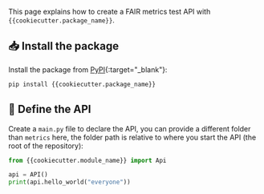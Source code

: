 This page explains how to create a FAIR metrics test API with `{{cookiecutter.package_name}}`.

## 📥 Install the package

Install the package from [PyPI](https://pypi.org/project/{{cookiecutter.package_name}}/){:target="_blank"}:

```bash
pip install {{cookiecutter.package_name}}
```


## 📝 Define the API

Create a `main.py` file to declare the API, you can provide a different folder than `metrics` here, the folder path is relative to where you start the API (the root of the repository):

```python title="main.py"
from {{cookiecutter.module_name}} import Api

api = API()
print(api.hello_world("everyone"))
```
